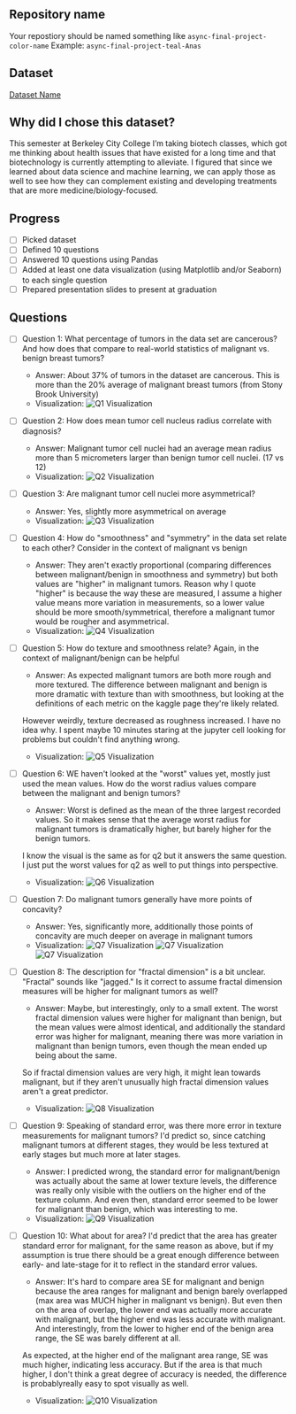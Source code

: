 ## Repository name
Your repostiory should be named something like `async-final-project-color-name`
Example: `async-final-project-teal-Anas`

## Dataset
[Dataset Name](https://www.kaggle.com/datasets/uciml/breast-cancer-wisconsin-data)

## Why did I chose this dataset?

This semester at Berkeley City College I’m taking biotech classes, which got me thinking about health issues that have existed for a long time and that biotechnology is currently attempting to alleviate. I figured that since we learned about data science and machine learning, we can apply those as well to see how they can complement existing and developing treatments that are more medicine/biology-focused.

## Progress
- [ ] Picked dataset
- [ ] Defined 10 questions
- [ ] Answered 10 questions using Pandas
- [ ] Added at least one data visualization (using Matplotlib and/or Seaborn) to each single question
- [ ] Prepared presentation slides to present at graduation

## Questions
- [ ] Question 1: What percentage of tumors in the data set are cancerous? And how does that compare to real-world statistics of malignant vs. benign breast tumors?
  - Answer: About 37% of tumors in the dataset are cancerous. This is more than the 20% average of malignant breast tumors (from Stony Brook University)
  - Visualization: ![Q1 Visualization](img\q1.png)

- [ ] Question 2: How does mean tumor cell nucleus radius correlate with diagnosis?
  - Answer: Malignant tumor cell nuclei had an average mean radius more than 5 micrometers larger than benign tumor cell nuclei. (17 vs 12)
  - Visualization: ![Q2 Visualization](img\q2.png)

- [ ] Question 3: Are malignant tumor cell nuclei more asymmetrical?
  - Answer: Yes, slightly more asymmetrical on average
  - Visualization: ![Q3 Visualization](img\q3.png)

- [ ] Question 4: How do "smoothness" and "symmetry" in the data set relate to each other? Consider in the context of malignant vs benign
  - Answer: They aren't exactly proportional (comparing differences between malignant/benign in smoothness and symmetry) but both values are "higher" in malignant tumors. Reason why I quote "higher" is because the way these are measured, I assume a higher value means more variation in measurements, so a lower value should be more smooth/symmetrical, therefore a malignant tumor would be rougher and asymmetrical.
  - Visualization: ![Q4 Visualization](img\q4.png)

- [ ] Question 5: How do texture and smoothness relate? Again, in the context of malignant/benign can be helpful
  - Answer: As expected malignant tumors are both more rough and more textured. The difference between malignant and benign is more dramatic with texture than with smoothness, but looking at the definitions of each metric on the kaggle page they're likely related.

  However weirdly, texture decreased as roughness increased. I have no idea why. I spent maybe 10 minutes staring at the jupyter cell looking for problems but couldn't find anything wrong.
  - Visualization: ![Q5 Visualization](img\q5.png)

- [ ] Question 6: WE haven't looked at the "worst" values yet, mostly just used the mean values. How do the worst radius values compare between the malignant and benign tumors?
  - Answer: Worst is defined as the mean of the three largest recorded values. So it makes sense that the average worst radius for malignant tumors is dramatically higher, but barely higher for the benign tumors. 

  I know the visual is the same as for q2 but it answers the same question. I just put the worst values for q2 as well to put things into perspective.
  - Visualization: ![Q6 Visualization](img\q2.png)

- [ ] Question 7: Do malignant tumors generally have more points of concavity?
  - Answer: Yes, significantly more, additionally those points of concavity are much deeper on average in malignant tumors
  - Visualization: ![Q7 Visualization](img\q7.png) ![Q7 Visualization](img\q7-2.png) ![Q7 Visualization](img\drawing.png)

- [ ] Question 8: The description for "fractal dimension" is a bit unclear. "Fractal" sounds like "jagged." Is it correct to assume fractal dimension measures will be higher for malignant tumors as well?
  - Answer: Maybe, but interestingly, only to a small extent. The worst fractal dimension values were higher for malignant than benign, but the mean values were almost identical, and additionally the standard error was higher for malignant, meaning there was more variation in malignant than benign tumors, even though the mean ended up being about the same.

  So if fractal dimension values are very high, it might lean towards malignant, but if they aren't unusually high fractal dimension values aren't a great predictor.
  - Visualization: ![Q8 Visualization](img\q8.png)

- [ ] Question 9: Speaking of standard error, was there more error in texture measurements for malignant tumors? I'd predict so, since catching malignant tumors at different stages, they would be less textured at early stages but much more at later stages.
  - Answer: I predicted wrong, the standard error for malignant/benign was actually about the same at lower texture levels, the difference was really only visible with the outliers on the higher end of the texture column. And even then, standard error seemed to be lower for malignant than benign, which was interesting to me.
  - Visualization: ![Q9 Visualization](img\q9.png)

- [ ] Question 10: What about for area? I'd predict that the area has greater standard error for malignant, for the same reason as above, but if my assumption is true there should be a great enough difference between early- and late-stage for it to reflect in the standard error values.
  - Answer: It's hard to compare area SE for malignant and benign because the area ranges for malignant and benign barely overlapped (max area was MUCH higher in malignant vs benign). But even then on the area of overlap, the lower end was actually more accurate with malignant, but the higher end was less accurate with malignant. And interestingly, from the lower to higher end of the benign area range, the SE was barely different at all. 

  As expected, at the higher end of the malignant area range, SE was much higher, indicating less accuracy. But if the area is that much higher, I don't think a great degree of accuracy is needed, the difference is probablyreally easy to spot visually as well.
  - Visualization: ![Q10 Visualization](img\q10.png)
